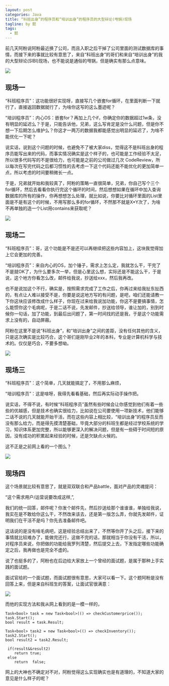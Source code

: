 ```yaml
---
layout: post
categories: Java
title: “科班出身”的程序员和“培训出身”的程序员的大型辩论(甩锅)现场
tagline: by 懿
tags: 
  - 懿
---
```


前几天阿粉说阿粉最近换了公司，而且入职之后干掉了公司里面的测试数据库的事情，而接下来的事就比较有意思了，来自“科班出身”的哥们和来自“培训出身”的我的大型辩论(SIBI)现场，也不能说是通俗的甩锅，但是确实有那么点意味。

![](http://www.justdojava.com/assets/images/2019/java/image_yi/2020/09-21/1.jpg)

<!--more-->

## 现场一

“科班程序员”：这功能很好实现呀，直接写几个嵌套for循环，在里面判断一下就行了，直接返回数据就行了，为啥你这写的这么墨迹呢？

“培训程序员”：内心OS：嵌套for？再加上几个if，你确定你的数据超过1w条，没有明显的延迟么？于是，只能告诉他，兄弟，这么写肯定是没什么问题，但是你不想一下后期怎么维护么？你这才一两万的数据我都能感觉出明显的延迟了，为啥不能优化一下呢？

说实话，说到这个问题的时候，也避免不了被大家diss，觉得这不是科班出身的程序员能写出来的代码，而事实情况确实是这个样子的，也可能是工作经验不太足，所以很多代码写的不是很给力，也可能是之前的公司做过几次 CodeReview，所以每次在写完代码之后都习惯性的去考虑一下这个代码还能不能优化的更加简单一点，所以考虑的时间要稍微长一点。

于是，兄弟就开始和我较真了，阿粉的策略一直很简单，兄弟，你自己写个三个for循环，然后去看看你执行完这个循环的时间，然后想想如果在循环中加入查询数据库的所有的操作，你再想想怎么处理，就比如说，你要比对循环里面的List里面是不是有这个的时候，不用写那么多的for循环，不然那不就是X*Y次了，为啥不再单独的造一个List用contains来获取呢？

![](http://www.justdojava.com/assets/images/2019/java/image_yi/2020/09-21/3.jpg)

## 现场二

“科班程序员”：哥，这个功能是不是还可以再继续把这些内容加上，这块我觉得加上它会更加的完善。

“培训程序员”：来自内心的OS，加个锤子，需求上怎么定，我就怎么干，干完了不是就OK了，为什么要多次一举，但是心里这么想，实际还是不能这么干，于是说，这个地方你看怎么改，邮件给我说，抄送给xxx，然后我再改。

也不是说加这个不行，确实是，按照需求完成了工作之后，你再过来给我扯东扯西的，有点让人难以接受不是，你要是说这地方写的有问题，是吧，咱们还能请教一下你这块应该修改成什么样子，你现在过来给我说加功能，你这不是要搞事情，怎么能惯你这个毛病呢，于是二话不说，先发邮件，抄送给领导，谁让加的，别到时候你一句话，加了功能，到最后出问题了，第一时间找的还是我，于是这个功能需求上没有的，自动屏蔽。

阿粉在这里不是说“科班出身”，和“培训出身”之间的差距，没有任何其他的含义，只是这次确实是比较巧合，这个哥们是刚毕业2年的本科，专业是计算机科学与技术的。仅仅是巧合，不要多想呦。

![](http://www.justdojava.com/assets/images/2019/java/image_yi/2020/09-21/3.jpg)

## 现场三

“科班程序员”：这个简单，几天就能搞定了，不用那么麻烦，

“培训程序员”：这是啥呀，我得先看看基础，然后再实际动手操作把。

说实话，不得不说，有时候“科班程序员”虽然有些时候会让你感觉到他们有着一些些的优越感，但是技术也确实很给力，比如说在公司要使用一项新技术，他们能够二话不说的几天就能开始干活，而在这些内容上相比较，“培训出身”的程序员反而没有那么给力，而是得先摸清楚基础，毕竟大部分的科班生都是经过学校系统的学习，知识体系更加完整，所以能够更深入的解决问题，但是有一些碍于时间短的原因，没有成功的积累起来经验的时候，还是欠缺点火候的。

这不正是之前网上看的一个图么？

![](http://www.justdojava.com/assets/images/2019/java/image_yi/2020/09-21/4.jpg)

## 现场四

这个场景就比较有意思了，就是双双联合和产品battle，面对产品的灵魂提问：

“这个需求用户/运营说要改成这样,”,

我们的统一回答，邮件呢？你发个邮件先，然后抄送给那个谁谁谁，单独给我说，我实在是不敢给你这么干，不然改来该去，还是第一版怎么弄，你就先发邮件，证明我们在干活不是吗？你先去准备邮件吧。

这话说的是没有啥毛病吧，这是经验总结出来了，不然等你开了头之后，接下来的事情就比较难办了，能做完还行，这做不完的话，那就相当于你没有干活，所以，对程序员来说，你把做的功能给我罗列清楚，然后提交上去，下发指定哪些功能确定之后，我再做也是完全不虚的。

说了也挺多的了，阿粉也在后边给大家放上一个曾经的面试题，是属于那种上手实践的面试题。

面试官给的一个面试题，而面试题很有意思，大家可以看一下。这个题阿粉是没有回答上来，但是来自科班生的答案，让面试官很满意：

![](http://www.justdojava.com/assets/images/2019/java/image_yi/2020/09-21/5.jpg)

而他的实现方法和我从网上看到的是一模一样的，

```
Task<bool> task = new Task<bool>(() => checkCustomerprice());
task.Start();
bool result = task.Result;

Task<bool> task2 = new Task<bool>(() => checkInventory());
task2.Start();
bool result2 = task2.Result;

 if(result&&result2)
    return true;
 else 
    return  false;
```

网上的大神也不确定对不对，阿粉觉得这么实现确实也是有道理的，不知道大家的意见是什么样子的呢？




